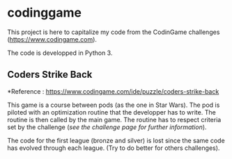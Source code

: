 # codinggame

This project is here to capitalize my code from the CodinGame challenges (https://www.codingame.com).

The code is developped in Python 3.

## Coders Strike Back
*Reference : https://www.codingame.com/ide/puzzle/coders-strike-back

This game is a course between pods (as the one in Star Wars). The pod is piloted with an optimization routine that the developper has to write. The routine is then called by the main game. The routine has to respect criteria set by the challenge (*see the challenge page for further information*).
 
The code for the first league (bronze and silver) is lost since the same code has evolved through each league. (Try to do better for others challenges).
